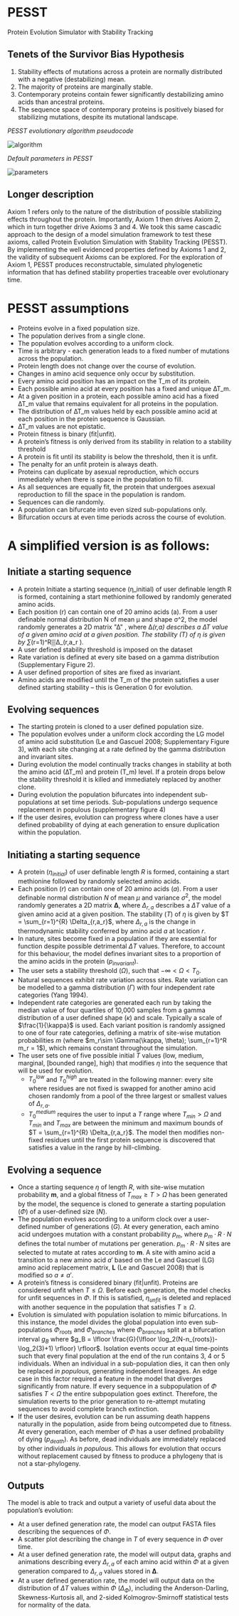 # PESST

Protein Evolution Simulator with Stability Tracking

Tenets of the Survivor Bias Hypothesis
--------------------------------------
1. Stability effects of mutations across a protein are normally distributed with a negative (destabilizing) mean.
2. The majority of proteins are marginally stable.
3. Contemporary proteins contain fewer significantly destabilizing amino acids than ancestral proteins.
4. The sequence space of contemporary proteins is positively biased for stabilizing mutations, despite its mutational landscape.

*PESST evolutionary algorithm pseudocode*

![algorithm](images/algorithm.png)

*Default parameters in PESST*

![parameters](images/parameters.png)

## Longer description

Axiom 1 refers only to the nature of the distribution of possible stabilizing effects throughout the protein. Importantly, Axiom 1 then drives Axiom 2, which in turn together drive Axioms 3 and 4. We took this same cascadic approach to the design of a model simulation framework to test these axioms, called Protein Evolution Simulation with Stability Tracking (PESST). By implementing the well evidenced properties defined by Axioms 1 and 2, the validity of subsequent Axioms can be explored. For the exploration of Axiom 1, PESST produces reconstructable, simulated phylogenetic information that has defined stability properties traceable over evolutionary time.

# PESST assumptions

- Proteins evolve in a fixed population size.
- The population derives from a single clone.
- The population evolves according to a uniform clock.
- Time is arbitrary - each generation leads to a fixed number of mutations across the population.
- Protein length does not change over the course of evolution.
- Changes in amino acid sequence only occur by substitution.
- Every amino acid position has an impact on the T_m of its protein.
- Each possible amino acid at every position has a fixed and unique ∆T_m.
- At a given position in a protein, each possible amino acid has a fixed ∆T_m value that remains equivalent for all proteins in the population.
- The distribution of ∆T_m values held by each possible amino acid at each position in the protein sequence is Gaussian.
- ∆T_m values are not epistatic.
- Protein fitness is binary (fit|unfit).
- A protein’s fitness is only derived from its stability in relation to a stability threshold
- A protein is fit until its stability is below the threshold, then it is unfit.
- The penalty for an unfit protein is always death.
- Proteins can duplicate by asexual reproduction, which occurs immediately when there is space in the population to fill.
- As all sequences are equally fit, the protein that undergoes asexual reproduction to fill the space in the population is random.
- Sequences can die randomly.
- A population can bifurcate into even sized sub-populations only.
- Bifurcation occurs at even time periods across the course of evolution.


# A simplified version is as follows:

## Initiate a starting sequence
- A protein Initiate a starting sequence (η_initial) of user definable length R is formed, containing a start methionine followed by randomly generated amino acids.
- Each position (r) can contain one of 20 amino acids (a). From a user definable normal distribution N of mean μ and shape σ^2, the model randomly generates a 2D matrix "∆" , where ∆_(r,a) describes a ∆T value of a given amino acid at a given position. The stability (T) of η is given by ∑_(r=1)^R▒∆_(r,a_r ).
- A user defined stability threshold is imposed on the dataset
- Rate variation is defined at every site based on a gamma distribution (Supplementary Figure 2).
- A user defined proportion of sites are fixed as invariant.
- Amino acids are modified until the T_m of the protein satisfies a user defined starting stability – this is Generation 0 for evolution.

## Evolving sequences
- The starting protein is cloned to a user defined population size.
- The population evolves under a uniform clock according the LG model of amino acid substitution (Le and Gascuel 2008; Supplementary Figure 3), with each site changing at a rate defined by the gamma distribution and invariant sites.
- During evolution the model continually tracks changes in stability at both the amino acid (∆T_m) and protein (T_m) level. If a protein drops below the stability threshold it is killed and immediately replaced by another clone.
- During evolution the population bifurcates into independent sub-populations at set time periods. Sub-populations undergo sequence replacement in populous (supplementary figure 4)
- If the user desires, evolution can progress where clones have a user defined probability of dying at each generation to ensure duplication within the population.



## Initiating a starting sequence
- A protein ($\eta_{initial}$) of user definable length $R$ is formed, containing a  start methionine followed by randomly selected amino acids.
- Each position ($r$) can contain one of 20 amino acids ($a$). From a user definable normal distribution $N$ of mean $\mu$ and variance $\sigma^2$, the model randomly generates a 2D matrix $\bm{\Delta}$, where $\Delta_{r,a}$ describes a $\Delta T$ value of a given amino acid at a given position. The stability ($T$) of $\eta$ is given by $T = \sum_{r=1}^{R} \Delta_{r,a_r}$, where $\Delta_{r,a}$ is the change in thermodynamic stability conferred by amino acid $a$ at location $r$.
- In nature, sites become fixed in a population if they are essential for function despite possible detrimental $\Delta T$ values. Therefore, to account for this behaviour, the model defines invariant sites to a proportion of the amino acids in the protein ($p_{invariant}$).
- The user sets a stability threshold ($\Omega$), such that $-\infty \lt \Omega \lt T_0$.
- Natural sequences exhibit rate variation across sites. Rate variation can be modelled to a gamma distribution ($\Gamma$) with four independent rate categories (Yang 1994).
- Independent rate categories are generated each run by taking the median value of four quartiles of 10,000 samples from a gamma distribution of a user defined shape ($\kappa$) and scale. Typically a scale of $\frac{1}{\kappa}$ is used. Each variant position is randomly assigned to one of four rate categories, defining a matrix of site-wise mutation probabilities $m$ (where $m_r\sim \Gamma(\kappa, \theta); \sum_{r=1}^R m_r = 1$), which remains constant throughout the simulation.
- The user sets one of five possible initial $T$ values (low, medium, marginal, [bounded range], high) that modifies $\eta$ into the sequence that will be used for evolution.
  - $T_0^{low}$ and $T_0^{high}$ are treated in the following manner: every site where residues are not fixed is swapped for another amino acid chosen randomly from a pool of the three largest or smallest values of $\Delta_{r,a}$.
  - $T_0^{medium}$ requires the user to input a $T$ range where $T_{min} \gt \Omega$ and $T_{min}$ and $T_{max}$ are between the minimum and maximum bounds of $T = \sum_{r=1}^{R} \Delta_{r,a_r}$. The model then modifies non-fixed residues until the first protein sequence is discovered that satisfies a value in the range by hill-climbing.

## Evolving a sequence
- Once a starting sequence $\eta$ of length $R$, with site-wise mutation probability $\bm{m}$, and a global fitness of $T_{max} \ge T \gt \Omega$ has been generated by the model, the sequence is cloned to generate a starting population ($\Phi$) of a user-defined size ($N$).
- The population evolves according to a uniform clock over a user-defined number of generations ($G$). At every generation, each amino acid undergoes mutation with a constant probability $p_m$, where $p_m\cdot R\cdot N$ defines the total number of mutations per generation. $p_m\cdot R\cdot N$ sites are selected to mutate at rates according to $\bm{m}$. A site with amino acid a transition to a new amino acid $a'$ based on the Le and Gascuel (LG) amino acid replacement matrix, $\bm{L}$ (Le and Gascuel 2008) that is modified so $a \ne a'$.
- A protein’s fitness is considered binary (fit|unfit). Proteins are considered unfit when $T \le \Omega$. Before each generation, the model checks for unfit sequences in $\Phi$. If this is satisfied, $\eta_{unfit}$ is deleted and replaced with another sequence in the population that satisfies $T \ge \Omega$.
- Evolution is simulated with population isolation to mimic bifurcations. In this instance, the model divides the global population into even sub-populations $\Phi_{roots}$ and $\Phi_{branches}$ where $\Phi_{branches}$ split at a bifurcation interval $g_B$ where $g_B = \lfloor \frac{G}{\lfloor \log_2(N-n_{roots})-\log_2(3)+1) \rfloor} \rfloor$. Isolation events occur at equal time-points such that every final population at the end of the run contains 3, 4 or 5 individuals. When an individual in a sub-population dies, it can then only be replaced *in populous*, generating independent lineages. An edge case in this factor required a feature in the model that diverges significantly from nature. If every sequence in a subpopulation of $\Phi$ satisfies $T \lt \Omega$ the entire subpopulation goes extinct. Therefore, the simulation reverts to the prior generation to re-attempt mutating sequences to avoid complete branch extinction.
- If the user desires, evolution can be run assuming death happens naturally in the population, aside from being outcompeted due to fitness. At every generation, each member of $\Phi$ has a user defined probability of dying ($p_{death}$). As before, dead individuals are immediately replaced by other individuals *in populous*. This allows for evolution that occurs without replacement caused by fitness to produce a phylogeny that is not a star-phylogeny.

## Outputs
The model is able to track and output a variety of useful data about the population’s evolution:
- At a user defined generation rate, the model can output FASTA files describing the sequences of $\Phi$.
- A scatter plot describing the change in $T$ of every sequence in $\Phi$ over time.
- At a user defined generation rate, the model will output data, graphs and animations describing every $\Delta_{r,a}$ of each amino acid within $\Phi$ at a given generation compared to $\Delta_{r,a}$ values stored in $\bm{\Delta}$. 
- At a user defined generation rate, the model will output data on the distribution of $\Delta T$ values within $\Phi$ ($\Delta_\Phi$), including the Anderson-Darling, Skewness-Kurtosis all, and 2-sided Kolmogrov-Smirnoff statistical tests for normality of the data.
